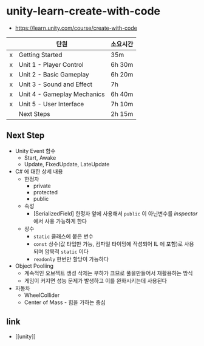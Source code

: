 # unity-learn-create-with-code
+ https://learn.unity.com/course/create-with-code

|   | 단원                        | 소요시간 |
|---|-----------------------------|----------|
| x | Getting Started             | 35m      |
| x | Unit 1 - Player Control     | 6h 30m   |
| x | Unit 2 - Basic Gameplay     | 6h 20m   |
| x | Unit 3 - Sound and Effect   | 7h       |
| x | Unit 4 - Gameplay Mechanics | 6h 40m   |
| x | Unit 5 - User Interface     | 7h 10m   |
|   | Next Steps                  | 2h 15m   |


## Next Step
- Unity Event 함수
  - Start, Awake
  - Update, FixedUpdate, LateUpdate
- C# 에 대한 상세 내용
  - 한정자
    - private
    - protected
    - public
  - 속성
    - [SerializedField] 한정자 앞에 사용해서 `public` 이 아닌변수를 *inspector* 에서 사용 가능하게 한다
  - 상수
    - `static` 클래스에 붙은 변수
    - `const` 상수(값 타입만 가능, 컴파일 타이밍에 작성되어 IL 에 포함)로 사용되며 암묵적 `static` 이다
    - `readonly` 한번만 할당이 가능하다
- Object Pooliing
  - 계속적인 오브젝트 생성 삭제는 부하가 크므로 풀을만들어서 재활용하는 방식
  - 게임이 커지면 성능 문제가 발생하고 이를 완화시키는데 사용된다
- 자동차
  - WheelCollider
  - Center of Mass - 힘을 가하는 중심

## link
- [[unity]]
